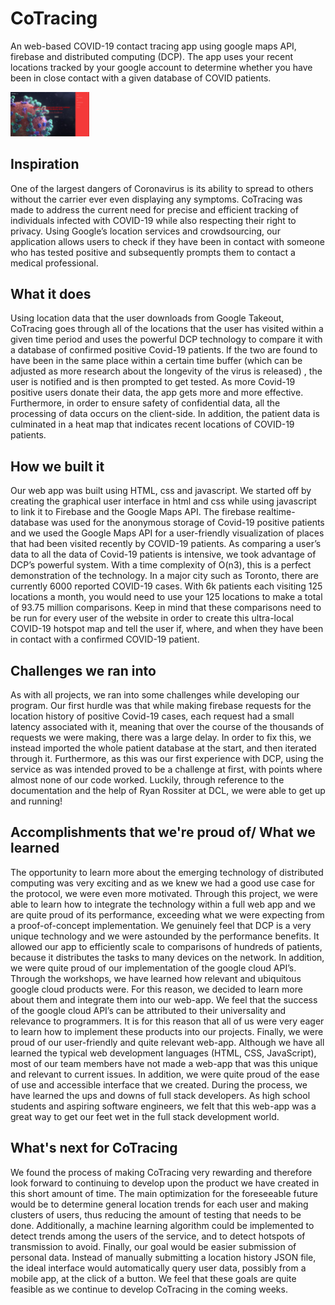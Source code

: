 # CoTracing

An web-based COVID-19 contact tracing app using google maps API, firebase and distributed computing (DCP). The app uses your recent locations tracked by your google account to determine whether you have been in close contact with a given database of COVID patients.

<img src="screenshot.png" width="25%" height="25%" />

## Inspiration

One of the largest dangers of Coronavirus is its ability to spread to others without the carrier ever even displaying any symptoms. CoTracing was made to address the current need for precise and efficient tracking of individuals infected with COVID-19 while also respecting their right to privacy. Using Google’s location services and crowdsourcing, our application allows users to check if they have been in contact with someone who has tested positive and subsequently prompts them to contact a medical professional.

## What it does

Using location data that the user downloads from Google Takeout, CoTracing goes through all of the locations that the user has visited within a given time period and uses the powerful DCP technology to compare it with a database of confirmed positive Covid-19 patients. If the two are found to have been in the same place within a certain time buffer (which can be adjusted as more research about the longevity of the virus is released) , the user is notified and is then prompted to get tested. As more Covid-19 positive users donate their data, the app gets more and more effective. Furthermore, in order to ensure safety of confidential data, all the processing of data occurs on the client-side. In addition, the patient data is culminated in a heat map that indicates recent locations of COVID-19 patients.


## How we built it


Our web app was built using HTML, css and javascript. We started off by creating the graphical user interface in html and css while using javascript to link it to Firebase and the Google Maps API. The firebase realtime-database was used for the anonymous storage of Covid-19 positive patients and we used the Google Maps API for a user-friendly visualization of places that had been visited recently by COVID-19 patients. As comparing a user’s data to all the data of Covid-19 patients is intensive, we took advantage of DCP’s powerful system. With a time complexity of O(n3), this is a perfect demonstration of the technology. In a major city such as Toronto, there are currently 6000 reported COVID-19 cases. With 6k patients each visiting 125 locations a month, you would need to use your 125 locations to make a total of  93.75 million comparisons. Keep in mind that these comparisons need to be run for every user of the website in order to create this ultra-local COVID-19 hotspot map and tell the user if, where, and when they have been in contact with a confirmed COVID-19 patient.


## Challenges we ran into

As with all projects, we ran into some challenges while developing our program. Our first hurdle was that while making firebase requests for the location history of positive Covid-19 cases, each request had a small latency associated with it, meaning that over the course of the thousands of requests we were making, there was a large delay. In order to fix this, we instead imported the whole patient database at the start, and then iterated through it. Furthermore, as this was our first experience with DCP, using the service as was intended proved to be a challenge at first, with points where almost none of our code worked. Luckily, through reference to the documentation and the help of Ryan Rossiter at DCL, we were able to get up and running!



## Accomplishments that we're proud of/ What we learned


The opportunity to learn more about the emerging technology of distributed computing was very exciting and as we knew we had a good use case for the protocol, we were even more motivated. Through this project, we were able to learn how to integrate the technology within a full web app and we are quite proud of its performance, exceeding what we were expecting from a proof-of-concept implementation. We genuinely feel that DCP is a very unique technology and we were astounded by the performance benefits. It allowed our app to efficiently scale to comparisons of hundreds of patients, because it distributes the tasks to many devices on the network.
In addition, we were quite proud of our implementation of the google cloud API’s. Through the workshops, we have learned how relevant and ubiquitous google cloud products were. For this reason, we decided to learn more about them and integrate them into our web-app. We feel that the success of the google cloud API’s can be attributed to their universality and relevance to programmers. It is for this reason that all of us were very eager to learn how to implement these products into our projects.
Finally, we were proud of our user-friendly and quite relevant web-app. Although we have all learned the typical web development languages (HTML, CSS, JavaScript), most of our team members have not made a web-app that was this unique and relevant to current issues. In addition, we were quite proud of the ease of use and accessible interface that we created. During the process, we have learned the ups and downs of full stack developers. As high school students and aspiring software engineers, we felt that this web-app was a great way to get our feet wet in the full stack development world.


## What's next for CoTracing

We found the process of making CoTracing very rewarding and therefore look forward to continuing to develop upon the product we have created in this short amount of time. The main optimization for the foreseeable future would be to determine general location trends for each user and making clusters of users, thus reducing the amount of testing that needs to be done. Additionally, a machine learning algorithm could be implemented to detect trends among the users of the service, and to detect hotspots of transmission to avoid. Finally, our goal would be easier submission of personal data. Instead of manually submitting a location history JSON file, the ideal interface would automatically query user data, possibly from a mobile app, at the click of a button. We feel that these goals are quite feasible as we continue to develop CoTracing in the coming weeks.

